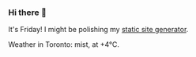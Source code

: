 ### Hi there :wave:

It's Friday! I might be polishing my [static site generator](https://github.com/bewuethr/pandoc-bash-blog).

Weather in Toronto: mist, at +4°C.
